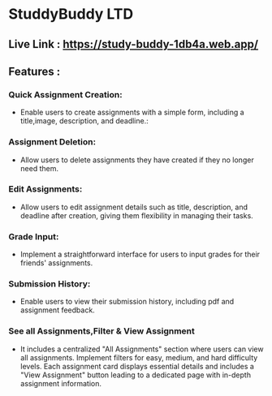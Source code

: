 # StuddyBuddy LTD
## Live Link :  https://study-buddy-1db4a.web.app/

## Features :

### Quick Assignment Creation:
 - Enable users to create assignments with a simple form, including a title,image, description, and deadline.:
 
### Assignment Deletion:
 - Allow users to delete assignments they have created if they no longer need them.

### Edit Assignments:
 - Allow users to edit assignment details such as title, description, and deadline after creation, giving them flexibility in managing their tasks.

###  Grade Input:
 - Implement a straightforward interface for users to input grades for their friends' assignments.

### Submission History:
 - Enable users to view their submission history, including pdf and assignment feedback.

### See all Assignments,Filter & View Assignment
 - It includes a centralized "All Assignments" section where users can view all assignments. Implement filters for easy, medium, and hard difficulty levels. Each assignment card displays essential details and includes a "View Assignment" button leading to a dedicated page with in-depth assignment information.


